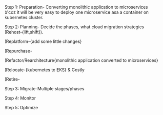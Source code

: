 Step 1: Preparation- Converting monolithic application to microservices b'coz it will be very easy to deploy one microservice asa a container on kubernetes cluster.

Step 2: Planning- Decide the phases, what cloud migration strategies (Rehost-{lift,shift}).

(Replatform-{add some little changes}

(Repurchase-

(Refactor/Rearchitecture{monolithic application converted to microservices}

(Relocate-{kubernetes to EKS} & Costly

(Retire-

Step 3: Migrate-Multiple stages/phases

Step 4: Monitor

Step 5: Optimize
